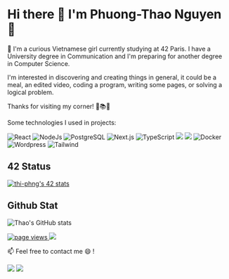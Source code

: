 <!--
**coviccinelle/coviccinelle** is a ✨ _special_ ✨ repository because its `README.md` (this file) appears on your GitHub profile.

Here are some ideas to get you started:

- 🔭 I’m currently working on ...
- 🌱 I’m currently learning ...
- 👯 I’m looking to collaborate on ...
- 🤔 I’m looking for help with ...
- 💬 Ask me about ...
- 📫 How to reach me: ...
- 😄 Pronouns: ...
- ⚡ Fun fact: ...
-->
# Hi there 👋   I'm Phuong-Thao Nguyen 🌱
🔭 I'm a curious Vietnamese girl currently studying at 42 Paris. I have a University degree in Communication and I'm preparing for another degree in Computer Science.

I'm interested in discovering and creating things in general, it could be a meal, an edited video, coding a program, writing some pages, or solving a logical problem.

Thanks for visiting my corner! 🌱📚🌸

Some technologies I used in projects:

<!--https://dev.to/envoy_/150-badges-for-github-pnk-->
<img alt="React" src="https://img.shields.io/badge/React-20232A?style=for-the-badge&logo=react&logoColor=61DAFB"/> <img alt="NodeJs" src="https://img.shields.io/badge/Node.Js-20232A?style=for-the-badge"/> <img alt="PostgreSQL" src="https://img.shields.io/badge/PostgreSQL-316192?style=for-the-badge&logo=postgresql&logoColor=white"/> <img alt="Next.js" src="https://img.shields.io/badge/Next.js-404D59?style=for-the-badge"/> <img alt="TypeScript" src="https://img.shields.io/badge/TypeScript-007ACC?style=for-the-badge&logo=typescript&logoColor=white"/> <img src="https://img.shields.io/badge/c%20-%2300599C.svg?&style=for-the-badge&logo=c&logoColor=white"/> <img src="https://img.shields.io/badge/c++%20-%2300599C.svg?&style=for-the-badge&logo=c%2B%2B&ogoColor=white"/> <img alt="Docker" src="https://img.shields.io/badge/docker%20-%230db7ed.svg?&style=for-the-badge&logo=docker&logoColor=white"/> <img alt="Wordpress" src="https://img.shields.io/badge/Wordpress-21759B?style=for-the-badge&logo=wordpress&logoColor=white"/> <img alt="Tailwind" src="https://img.shields.io/badge/Wordpress-21759B?style=for-the-badge&logo=Tailwind&logoColor=white"/>



## 42 Status

[![thi-phng's 42 stats](https://badge42.vercel.app/api/v2/cl60tnaf7000609m5geezdizm/stats?cursusId=21&coalitionId=48)](https://github.com/JaeSeoKim/badge42)

## Github Stat
![Thao's GitHub stats](https://github-readme-stats.vercel.app/api?username=coviccinelle&show_icons=true&theme=tokyonight)

<p>
	<a href="https://github.com/coviccinelle/coviccinelle">
	  <img src="https://komarev.com/ghpvc/?username=coviccinelle&style=flat-square" alt="page views" />
	</a>
	<a href="https://github.com/coviccinelle?tab=followers">
	  <img src="https://img.shields.io/github/followers/coviccinelle?color=green&logo=github&style=flat-square">
	</a>
</p>

📫  Feel free to contact me 😄 !

<a href= "https://www.linkedin.com/in/%F0%9F%8C%B8-phuong-thao-nguyen-2b448411b/">
<img align=center src="https://img.shields.io/badge/linkedin-%230077B5.svg?&style=for-the-badge&logo=linkedin&logoColor=white" /></a>
<a href="mailto:thi-phng@student.42.fr">
<img align=center src="https://img.shields.io/badge/gmail-D14836?&style=for-the-badge&logo=gmail&logoColor=white" /></a> 
